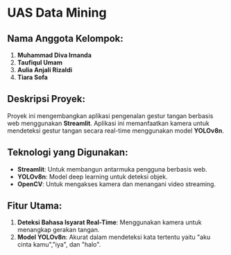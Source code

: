 # UAS Data Mining

## Nama Anggota Kelompok:
1. **Muhammad Diva Irnanda**  
2. **Taufiqul Umam**  
3. **Aulia Anjali Rizaldi**  
4. **Tiara Sofa**

## Deskripsi Proyek:
Proyek ini mengembangkan aplikasi pengenalan gestur tangan berbasis web menggunakan **Streamlit**. Aplikasi ini memanfaatkan kamera untuk mendeteksi gestur tangan secara real-time menggunakan model **YOLOv8n**.

## Teknologi yang Digunakan:
- **Streamlit**: Untuk membangun antarmuka pengguna berbasis web.  
- **YOLOv8n**: Model deep learning untuk deteksi objek.  
- **OpenCV**: Untuk mengakses kamera dan menangani video streaming.  

## Fitur Utama:
1. **Deteksi Bahasa Isyarat Real-Time**: Menggunakan kamera untuk menangkap gerakan tangan.  
2. **Model YOLOv8n**: Akurat dalam mendeteksi kata tertentu yaitu "aku cinta kamu","iya", dan "halo".  

